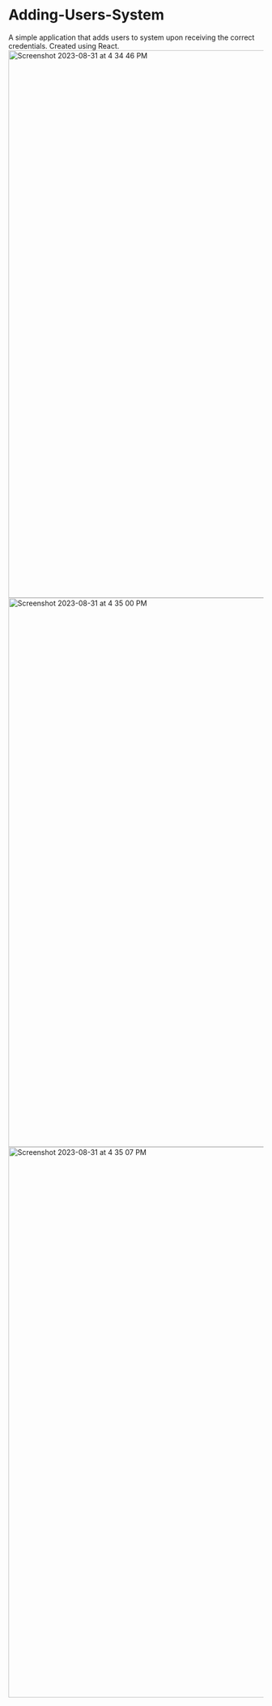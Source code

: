 # Adding-Users-System
A simple application that adds users to system upon receiving the correct credentials. Created using React.
<img width="1081" alt="Screenshot 2023-08-31 at 4 34 46 PM" src="https://github.com/mohamk29/Adding-Users-System/assets/49575465/875a8684-31d3-4277-ba78-6801338dbfec">
<img width="1084" alt="Screenshot 2023-08-31 at 4 35 00 PM" src="https://github.com/mohamk29/Adding-Users-System/assets/49575465/d7103224-0877-40ba-8e2a-40f637a658b4">
<img width="1087" alt="Screenshot 2023-08-31 at 4 35 07 PM" src="https://github.com/mohamk29/Adding-Users-System/assets/49575465/d8be70d3-19d3-4b83-ba62-a02682b39d31">
